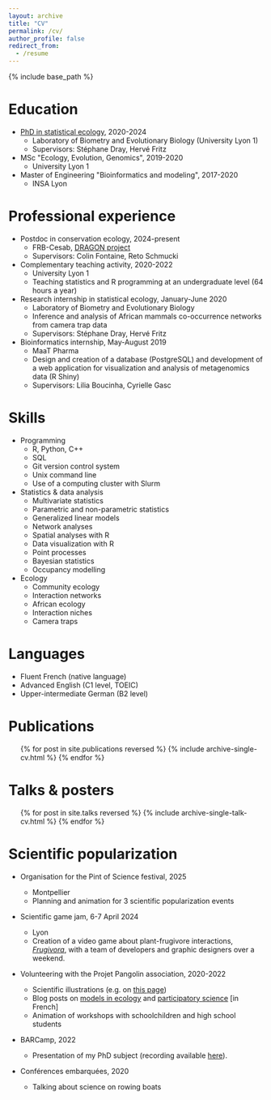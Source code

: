 ```yaml
---
layout: archive
title: "CV"
permalink: /cv/
author_profile: false
redirect_from:
  - /resume
---
```


{% include base_path %}


Education
======
* [PhD in statistical ecology](/publication/2024-10-24-thesis), 2020-2024
  * Laboratory of Biometry and Evolutionary Biology (University Lyon 1)
  * Supervisors: Stéphane Dray, Hervé Fritz
* MSc "Ecology, Evolution, Genomics", 2019-2020
  * University Lyon 1
* Master of Engineering "Bioinformatics and modeling", 2017-2020
  * INSA Lyon

Professional experience
======
* Postdoc in conservation ecology, 2024-present
  * FRB-Cesab, [DRAGON project](https://www.fondationbiodiversite.fr/en/the-frb-in-action/programs-and-projects/le-cesab/dragon/)
  * Supervisors: Colin Fontaine, Reto Schmucki
* Complementary teaching activity, 2020-2022
  * University Lyon 1
  * Teaching statistics and R programming at an undergraduate level (64 hours a year)
* Research internship in statistical ecology, January-June 2020
  * Laboratory of Biometry and Evolutionary Biology
  * Inference and analysis of African mammals co-occurrence networks from camera trap data
  * Supervisors: Stéphane Dray, Hervé Fritz
* Bioinformatics internship, May-August 2019
  * MaaT Pharma
  * Design and creation of a database (PostgreSQL) and development of a web application for visualization and analysis of metagenomics data (R Shiny)
  * Supervisors: Lilia Boucinha, Cyrielle Gasc
  
Skills
======
* Programming
  * R, Python, C++
  * SQL
  * Git version control system
  * Unix command line
  * Use of a computing cluster with Slurm
* Statistics & data analysis
  * Multivariate statistics
  * Parametric and non-parametric statistics
  * Generalized linear models
  * Network analyses
  * Spatial analyses with R
  * Data visualization with R
  * Point processes
  * Bayesian statistics
  * Occupancy modelling
* Ecology
  * Community ecology
  * Interaction networks
  * African ecology
  * Interaction niches
  * Camera traps
  
Languages
======
* Fluent French (native language)
* Advanced English (C1 level, TOEIC)
* Upper-intermediate German (B2 level)

Publications
======
  <ul>{% for post in site.publications reversed %}
    {% include archive-single-cv.html %}
  {% endfor %}</ul>
  
Talks & posters
======
  <ul>{% for post in site.talks reversed %}
    {% include archive-single-talk-cv.html  %}
  {% endfor %}</ul>
  

Scientific popularization
======
* Organisation for the Pint of Science festival, 2025
  * Montpellier
  * Planning and animation for 3 scientific popularization events
* Scientific game jam, 6-7 April 2024
  * Lyon
  * Creation of a video game about plant-frugivore interactions, [_Frugivora_](https://pgmstudio.itch.io/frugivoria), with a team of developers and graphic designers over a weekend.
  
* Volunteering with the Projet Pangolin association, 2020-2022
  * Scientific illustrations (e.g. on [this page](https://www.projetpangolin.com/insectes-communs/))
  * Blog posts on [models in ecology](https://www.projetpangolin.com/les-modeles-outils-des-sciences/) and [participatory science](https://www.projetpangolin.com/les-sciences-participatives-guide-complet-pour-simpliquer/) [in French]
  * Animation of workshops with schoolchildren and high school students
  
* BARCamp, 2022
  * Presentation of my PhD subject (recording available [here](https://youtu.be/LZ070zP8-wo?si=2gb6X1XISJGJ0pMX)).

* Conférences embarquées, 2020
  * Talking about science on rowing boats